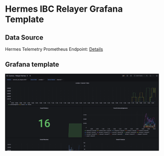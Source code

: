 # Hermes IBC Relayer Grafana Template

## Data Source

Hermes Telemetry Prometheus Endpoint:
[Details](https://hermes.informal.systems/telemetry.html)

## Grafana template

[](hermes_grafana.json)

![Screenshot](https://github.com/polkachu/hermes_grafana/blob/main/screenshot.png?raw=true)
